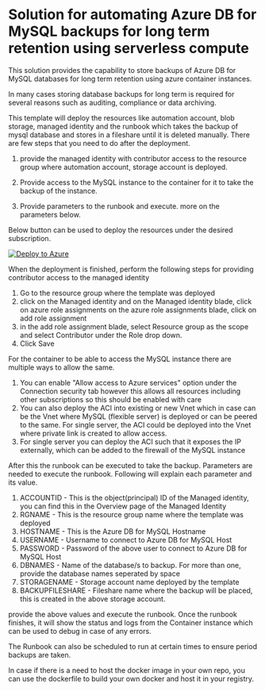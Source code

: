 # Solution for automating Azure DB for MySQL backups for long term retention using serverless compute

This solution provides the capability to store backups of Azure DB for MySQL databases for long term retention using azure container instances.

In many cases storing database backups for long term is required for several reasons such as auditing, compliance or data archiving.

This template will deploy the resources like automation account, blob storage, managed identity and the runbook which takes the backup of mysql database and stores in a fileshare until it is deleted manually. There are few steps that you need to do after the deployment.

1. provide the managed identity with contributor access to the resource group where automation account, storage account is deployed.

2. Provide access to the MySQL instance to the container for it to take the backup of the instance.

3. Provide parameters to the runbook and execute. more on the parameters below.

Below button can be used to deploy the resources under the desired subscription.

[![Deploy to Azure](https://aka.ms/deploytoazurebutton)](https://portal.azure.com/#create/Microsoft.Template/uri/https%3A%2F%2Fraw.githubusercontent.com%2Fmicrosoft%2FOrcasNinjaTeam%2Fmaster%2Fazure-mysql%2FLongTermRetentionMySQL%2Ftemplate%2Ftemplate.json)

When the deployment is finished, perform the following steps for providing contributor access to the managed identity
1. Go to the resource group where the template was deployed
2. click on the Managed identity and on the Managed identity blade, click on azure role assignments
on the azure role assignments blade, click on add role assignment
3. in the add role assignment blade, select Resource group as the scope and select Contributor under the Role drop down.
4. Click Save

For the container to be able to access the MySQL instance there are multiple ways to allow the same.

1. You can enable "Allow access to Azure services" option under the Connection security tab however this allows all resources including other subscriptions so this should be enabled with care
2. You can also deploy the ACI into existing or new Vnet which in case can be the Vnet where MySQL (flexible server) is deployed or can be peered to the same. For single server, the ACI could be deployed into the Vnet where private link is created to allow access.
3. For single server you can deploy the ACI such that it exposes the IP externally, which can be added to the firewall of the MySQL instance 
 
After this the runbook can be executed to take the backup. Parameters are needed to execute the runbook. Following will explain each parameter and its value.

1. ACCOUNTID - This is the object(principal) ID of the Managed identity, you can find this in the Overview page of the Managed Identity
2. RGNAME - This is the resource group name where the template was deployed
3. HOSTNAME - This is the Azure DB for MySQL Hostname
4. USERNAME - Username to connect to Azure DB for MySQL Host
5. PASSWORD - Password of the above user to connect to Azure DB for MySQL Host
6. DBNAMES - Name of the database/s to backup. For more than one, provide the database names seperated by space
7. STORAGENAME - Storage account name deployed by the template
8. BACKUPFILESHARE - Fileshare name where the backup will be placed, this is created in the above storage account.

provide the above values and execute the runbook. Once the runbook finishes, it will show the status and logs from the Container instance which can be used to debug in case of any errors.

The Runbook can also be scheduled to run at certain times to ensure period backups are taken.

In case if there is a need to host the docker image in your own repo, you can use the dockerfile to build your own docker and host it in your registry.
